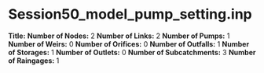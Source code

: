 # Session50_model_pump_setting.inp
**Title:** 
**Number of Nodes:** 2
**Number of Links:** 2
**Number of Pumps:** 1
**Number of Weirs:** 0
**Number of Orifices:** 0
**Number of Outfalls:** 1
**Number of Storages:** 1
**Number of Outlets:** 0
**Number of Subcatchments:** 3
**Number of Raingages:** 1
